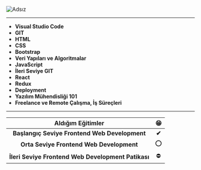 ![Adsız](https://i.hizliresim.com/4ei92t3.png)



------



- **Visual Studio Code**
- **GIT**
- **HTML**
- **CSS**
- **Bootstrap**
- **Veri Yapıları ve Algoritmalar**
- **JavaScript**
- **İleri Seviye GIT**
- **React**
- **Redux**
- **Deployment**
- **Yazılım Mühendisliği 101**
- **Freelance ve Remote Çalışma, İş Süreçleri**



------



|               **Aldığım Eğitimler**                |   😁   |
| :------------------------------------------------: | :---: |
|   **Başlangıç Seviye Frontend Web Development**    | **✔** |
|      **Orta Seviye Frontend Web Development**      |   ⭕   |
| **İleri Seviye Frontend Web Development Patikası** |   ⛔   |

